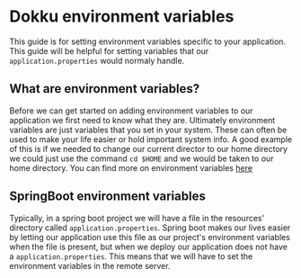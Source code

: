 # Dokku environment variables
This guide is for setting environment variables specific to your application. This guide will be helpful for setting variables that our `application.properties` would normaly handle.
## What are environment variables?
Before we can get started on adding environment variables to our application we first need to know what they are. Ultimately environment variables are just variables that you set in your system. These can often be used to make your life easier or hold important system info. A good example of this is if we needed to change our current director to our home directory we could just use the command `cd $HOME` and we would be taken to our home directory. You can find more on environment variables [here](https://medium.com/chingu/an-introduction-to-environment-variables-and-how-to-use-them-f602f66d15fa#:~:text=An%20environment%20variable%20is%20a,at%20a%20point%20in%20time.)
## SpringBoot environment variables
Typically, in a spring boot project we will have a file in the resources' directory called `application.properties`. Spring boot makes our lives easier by letting our application use this file as our project's environment variables when the file is present, but when we deploy our application does not have a `application.properties`. This means that we will have to set the environment variables in the remote server.